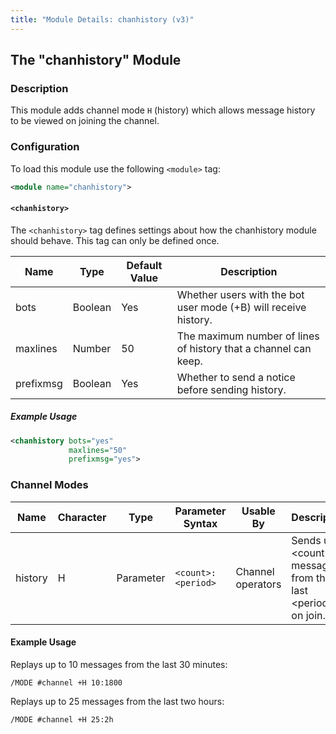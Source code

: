 ```yaml
---
title: "Module Details: chanhistory (v3)"
---
```


## The "chanhistory" Module

### Description

This module adds channel mode `H` (history) which allows message history to be viewed on joining the channel.

### Configuration

To load this module use the following `<module>` tag:

```xml
<module name="chanhistory">
```

#### `<chanhistory>`

The `<chanhistory>` tag defines settings about how the chanhistory module should behave. This tag can only be defined once.

Name      | Type    | Default Value | Description
--------- | ------- | ------------- | -----------
bots      | Boolean | Yes           | Whether users with the bot user mode (+B) will receive history.
maxlines  | Number  | 50            | The maximum number of lines of history that a channel can keep.
prefixmsg | Boolean | Yes           | Whether to send a notice before sending history.

##### Example Usage

```xml
<chanhistory bots="yes"
             maxlines="50"
             prefixmsg="yes">
```

### Channel Modes

Name    | Character | Type      | Parameter Syntax   | Usable By         | Description
------- | --------- | --------- | ------------------ | ----------------- | -----------
history | H         | Parameter | `<count>:<period>` | Channel operators | Sends up to &lt;count&gt; messages from the last &lt;period&gt; on join.

#### Example Usage

Replays up to 10 messages from the last 30 minutes:

```plaintext
/MODE #channel +H 10:1800
```

Replays up to 25 messages from the last two hours:

```plaintext
/MODE #channel +H 25:2h
```
